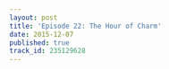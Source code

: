 ```yaml
---
layout: post
title: 'Episode 22: The Hour of Charm'
date: 2015-12-07
published: true
track_id: 235129628
---
```

<div class='list post-player' track='{{page.track_id}}'></div>